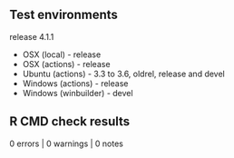 ## Test environments

release 4.1.1

* OSX (local) - release
* OSX (actions) - release
* Ubuntu (actions) - 3.3 to 3.6, oldrel, release and devel
* Windows (actions) - release
* Windows (winbuilder) - devel

## R CMD check results

0 errors | 0 warnings | 0 notes
